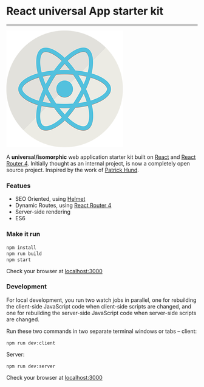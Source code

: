 # React universal App starter kit 
---
![Logo](./ReactUniversalApp.png)


A **universal/isomorphic** web application starter kit built on [React](https://github.com/facebook/react) and [React Router 4](https://reacttraining.com/react-router/). 
Initially thought as an internal project, is now a completely open source project.
Inspired by the work of [Patrick Hund](https://github.com/pahund).

### Featues
 - SEO Oriented, using [Helmet](https://github.com/nfl/react-helmet)
 - Dynamic Routes, using [React Router 4](https://reacttraining.com/react-router/)
 - Server-side rendering
 - ES6 

### Make it run

```
npm install
npm run build
npm start
```

Check your browser at [localhost:3000](localhost:3000)

### Development 

For local development, you run two watch jobs in parallel, one for
rebuilding the client-side JavaScript code when client-side scripts are changed,
and one for rebuilding the server-side JavaScript code when server-side scripts
are changed.

Run these two commands in two separate terminal windows or tabs – client:

```
npm run dev:client
```

Server:

```
npm run dev:server
```

Check your browser at [localhost:3000](localhost:3000)
